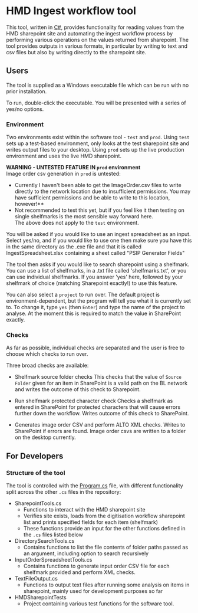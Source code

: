 ﻿# HMD Ingest workflow tool 
This tool, written in [C#](https://en.wikipedia.org/wiki/C_Sharp_(programming_language)), provides functionality for reading values from the HMD sharepoint site and automating the ingest workflow process by performing various operations on the values returned from sharepoint. The tool provides outputs in various formats, in particular by writing to text and csv files but also by writing directly to the sharepoint site.


## Users
The tool is supplied as a Windows executable file which can be run with no prior installation.

To run, double-click the executable. You will be presented with a series of yes/no options.

### Environment

Two environments exist within the software tool - `test` and `prod`. Using `test` sets up a test-based environment, only looks at the test sharepoint site and writes output files to your desktop. Using `prod` sets up the live production environment and uses the live HMD sharepoint. 

**WARNING - UNTESTED FEATURE IN `prod` environment**  
Image order csv generation in `prod` is untested:
- Currently I haven't been able to get the ImageOrder.csv files to write directly to the network location due to insufficient permissions. You may have sufficient permissions and be able to write to this location, however!**
- Not recommended to test this yet, but if you feel like it then testing on single shelfmarks is the most sensible way forward here.  
The above does not apply to the `test` environment.

You will be asked if you would like to use an ingest spreadsheet as an input. Select yes/no, and if you would like to use one then make sure you have this in the same directory as the .exe file and that it is called IngestSpreadsheet.xlsx containing a sheet called "PSIP Generator Fields"

The tool then asks if you would like to search sharepoint using a shelfmark. You can use a list of shelfmarks, in a .txt file called 'shelfmarks.txt', or you can use individual shelfmarks. If you answer 'yes' here, followed by your shelfmark of choice (matching Sharepoint exactly!) to use this feature.

You can also select a `project` to run over. The default project is environment-dependent, but the program will tell you what it is currently set to. To change it, type `yes` (then `Enter`) and type the name of the project to analyse. At the moment 
this is required to match the value in SharePoint exactly.


### Checks
As far as possible, individual checks are separated and the user is free to choose which checks to run over. 

Three broad checks are available:
- Shelfmark source folder checks
This checks that the value of `Source Folder` given for an item in SharePoint is a valid path on the BL network and writes the outcome of this check to Sharepoint.
- Run shelfmark protected character check
Checks a shelfmark as entered in SharePoint for protected characters that will cause errors further down the workflow. Writes outcome of this check to SharePoint.

- Generates image order CSV and perform ALTO XML checks. Writes to SharePoint if errors are found. Image order csvs are written to a folder on the desktop currently.


## For Developers
### Structure of the tool
The tool is controlled with the [Program.cs](./Program.cs) file, with different functionality split across the other `.cs` files in the repository: 

- SharepointTools.cs
    - Functions to interact with the HMD sharepoint site
    - Verifies site exists, loads from the digitisation workflow sharepoint list and prints specified fields for each item (shelfmark)
    - These functions provide an input for the other functions defined in the `.cs` files listed below
- DirectorySearchTools.cs
    - Contains functions to list the file contents of folder paths passed as an argument, including option to search recursively
- InputOrderSpreadsheetTools.cs
    - Contains functions to generate input order CSV file for each shelfmark provided and perform XML checks.
- TextFileOutput.cs
    - Functions to output text files after running some analysis on items in sharepoint, mainly used for development purposes so far
- HMDSharepointTests
    - Project containing various test functions for the software tool.




